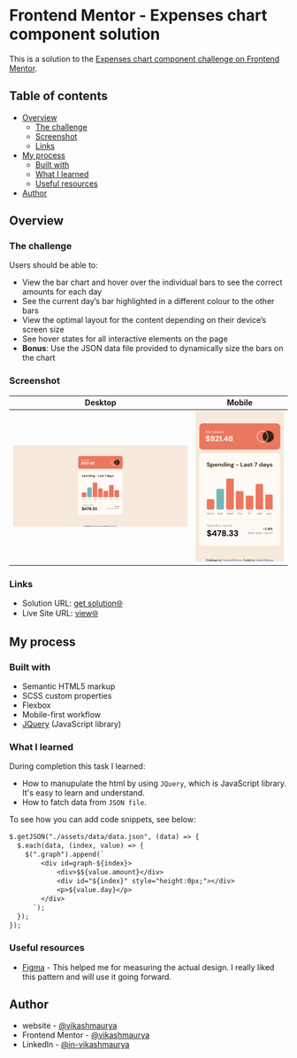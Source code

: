 # Frontend Mentor - Expenses chart component solution

This is a solution to the [Expenses chart component challenge on Frontend Mentor](https://www.frontendmentor.io/challenges/expenses-chart-component-e7yJBUdjwt).

## Table of contents

- [Overview](#overview)
  - [The challenge](#the-challenge)
  - [Screenshot](#screenshot)
  - [Links](#links)
- [My process](#my-process)
  - [Built with](#built-with)
  - [What I learned](#what-i-learned)
  - [Useful resources](#useful-resources)
- [Author](#author)

## Overview

### The challenge

Users should be able to:

- View the bar chart and hover over the individual bars to see the correct amounts for each day
- See the current day’s bar highlighted in a different colour to the other bars
- View the optimal layout for the content depending on their device’s screen size
- See hover states for all interactive elements on the page
- **Bonus**: Use the JSON data file provided to dynamically size the bars on the chart

### Screenshot

| Desktop                               | Mobile                               |
| ------------------------------------- | ------------------------------------ |
| ![image](./assets/images/desktop.png) | ![image](./assets/images/mobile.png) |

### Links

- Solution URL: [get solution🌐](https://github.com/VikashMaurya10/expenses-chart-component-main)
- Live Site URL: [view🌐](https://vikashmaurya10.github.io/expenses-chart-component-main/)

## My process

### Built with

- Semantic HTML5 markup
- SCSS custom properties
- Flexbox
- Mobile-first workflow
- [JQuery](https://jquery.com/) (JavaScript library)

### What I learned

During completion this task I learned:

- How to manupulate the html by using `JQuery`, which is JavaScript library. It's easy to learn and understand.
- How to fatch data from `JSON file`.

To see how you can add code snippets, see below:

```JQuery
$.getJSON("./assets/data/data.json", (data) => {
  $.each(data, (index, value) => {
    $(".graph").append(`
        <div id=graph-${index}>
            <div>$${value.amount}</div>
            <div id="${index}" style="height:0px;"></div>
            <p>${value.day}</p>
        </div>
      `);
  });
});
```

### Useful resources

- [Figma](https://www.figma.com) - This helped me for measuring the actual design. I really liked this pattern and will use it going forward.

## Author

- website - [@vikashmaurya](https://github.com/VikashMaurya10/VikashMaurya10)
- Frontend Mentor - [@vikashmaurya](https://www.frontendmentor.io/profile/VikashMaurya10)
- LinkedIn - [@in-vikashmaurya](https://www.linkedin.com/in/in-vikashmaurya)
